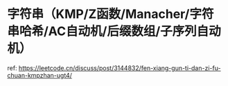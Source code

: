 # 字符串（KMP/Z函数/Manacher/字符串哈希/AC自动机/后缀数组/子序列自动机）

ref: https://leetcode.cn/discuss/post/3144832/fen-xiang-gun-ti-dan-zi-fu-chuan-kmpzhan-ugt4/
